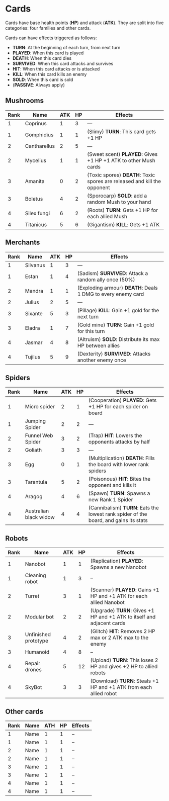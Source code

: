 # Cards

Cards have base health points (**HP**) and attack (**ATK**).
They are split into five categories: four families and other cards.

Cards can have effects triggered as follows:

- **TURN**: At the beginning of each turn, from next turn
- **PLAYED**: When this card is played
- **DEATH**: When this card dies
- **SURVIVED**: When this card attacks and survives
- **HIT**: When this card attacks or is attacked
- **KILL**: When this card kills an enemy
- **SOLD**: When this card is sold
- (**PASSIVE**: Always apply)

## Mushrooms

Rank | Name | ATK | HP | Effects
-----|------|-----|----|--------
1 | Coprinus | 1 | 3 | —
1 | Gomphidius | 1 | 1 | (Slimy) **TURN**: This card gets +1 HP
2 | Cantharellus | 2 | 5 | —
2 | Mycelius | 1 | 1 | (Sweet scent) **PLAYED**: Gives +1 HP +1 ATK to other Mush cards
3 | Amanita | 0 | 2 | (Toxic spores) **DEATH**: Toxic spores are released and kill the opponent
3 | Boletus | 4 | 2 | (Sporocarp) **SOLD**: add a random Mush to your hand
4 | Silex fungi | 6 | 2 | (Roots) **TURN**: Gets +1 HP for each allied Mush
4 | Titanicus | 5 | 6 | (Gigantism) **KILL**: Gets +1 ATK

## Merchants

Rank | Name | ATK | HP | Effects
-----|------|-----|----|--------
1 | Silvanus | 1 | 3 | —
1 | Estan | 1 | 4 | (Sadism) **SURVIVED**: Attack a random ally once (50%)
2 | Mandra | 1 | 1 | (Exploding armour) **DEATH**: Deals 1 DMG to every enemy card
2 | Julius | 2 | 5 |  —
3 | Sixante | 5 | 3 | (Pillage) **KILL**: Gain +1 gold for the next turn
3 | Eladra | 1 | 7 | (Gold mine) **TURN**: Gain +1 gold for this turn
4 | Jasmar | 4 | 8 | (Altruism) **SOLD**: Distribute its max HP between allies
4 | Tujilus | 5 | 9 | (Dexterity) **SURVIVED**: Attacks another enemy once

## Spiders

Rank | Name | ATK | HP | Effects
-----|------|-----|----|--------
1 | Micro spider | 2 | 1 | (Cooperation) **PLAYED**: Gets +1 HP for each spider on board
1 | Jumping Spider | 2 | 2 | —
2 | Funnel Web Spider | 3 | 2 | (Trap) **HIT**: Lowers the opponents attacks by half
2 | Goliath | 3 | 3 | —
3 | Egg | 0 | 1 | (Multiplication) **DEATH**: Fills the board with lower rank spiders
3 | Tarantula | 5 | 2 | (Poisonous) **HIT**: Bites the opponent and kills it
4 | Aragog | 4 | 6 | (Spawn) **TURN**: Spawns a new Rank 1 Spider
4 | Australian black widow | 4 | 4 | (Cannibalism) **TURN**: Eats the lowest rank spider of the board, and gains its stats

## Robots

Rank | Name | ATK | HP | Effects
-----|------|-----|----|--------
1 | Nanobot | 1 | 1 | (Replication) **PLAYED**: Spawns a new Nanobot
1 | Cleaning robot | 1 | 3 | –
2 | Turret | 3 | 1 | (Scanner) **PLAYED**: Gains +1 HP and +1 ATK for each allied Nanobot
2 | Modular bot | 2 | 2 | (Upgrade) **TURN**: Gives +1 HP and +1 ATK to itself and adjacent cards
3 | Unfinished prototype | 4 | 2 | (Glitch) **HIT**: Removes 2 HP max or 2 ATK max to the enemy
3 | Humanoid | 4 | 8 | –
4 | Repair drones | 5 | 12 | (Upload) **TURN**: This loses 2 HP and gives +2 HP to allied robots
4 | SkyBot | 3 | 3 | (Download) **TURN**: Steals +1 HP and +1 ATK from each allied robot

## Other cards

Rank | Name | ATH | HP | Effects
-----|------|-----|----|--------
1 | Name | 1 | 1 | –
1 | Name | 1 | 1 | –
2 | Name | 1 | 1 | –
2 | Name | 1 | 1 | –
3 | Name | 1 | 1 | –
3 | Name | 1 | 1 | –
4 | Name | 1 | 1 | –
4 | Name | 1 | 1 | –